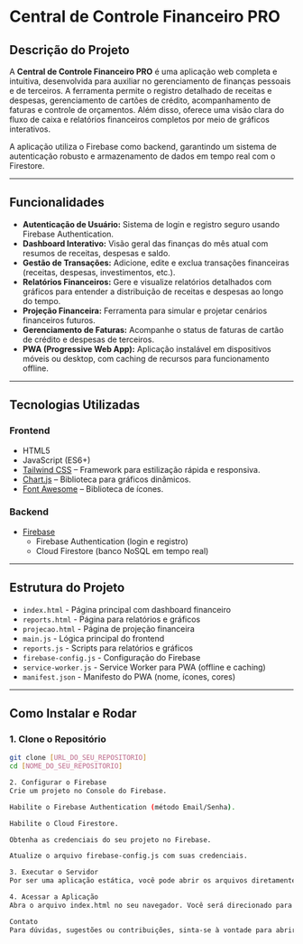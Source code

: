 # Central de Controle Financeiro PRO

## Descrição do Projeto

A **Central de Controle Financeiro PRO** é uma aplicação web completa e intuitiva, desenvolvida para auxiliar no gerenciamento de finanças pessoais e de terceiros. A ferramenta permite o registro detalhado de receitas e despesas, gerenciamento de cartões de crédito, acompanhamento de faturas e controle de orçamentos. Além disso, oferece uma visão clara do fluxo de caixa e relatórios financeiros completos por meio de gráficos interativos.

A aplicação utiliza o Firebase como backend, garantindo um sistema de autenticação robusto e armazenamento de dados em tempo real com o Firestore.

---

## Funcionalidades

- **Autenticação de Usuário:** Sistema de login e registro seguro usando Firebase Authentication.
- **Dashboard Interativo:** Visão geral das finanças do mês atual com resumos de receitas, despesas e saldo.
- **Gestão de Transações:** Adicione, edite e exclua transações financeiras (receitas, despesas, investimentos, etc.).
- **Relatórios Financeiros:** Gere e visualize relatórios detalhados com gráficos para entender a distribuição de receitas e despesas ao longo do tempo.
- **Projeção Financeira:** Ferramenta para simular e projetar cenários financeiros futuros.
- **Gerenciamento de Faturas:** Acompanhe o status de faturas de cartão de crédito e despesas de terceiros.
- **PWA (Progressive Web App):** Aplicação instalável em dispositivos móveis ou desktop, com caching de recursos para funcionamento offline.

---

## Tecnologias Utilizadas

### Frontend
- HTML5
- JavaScript (ES6+)
- [Tailwind CSS](https://tailwindcss.com/) – Framework para estilização rápida e responsiva.
- [Chart.js](https://www.chartjs.org/) – Biblioteca para gráficos dinâmicos.
- [Font Awesome](https://fontawesome.com/) – Biblioteca de ícones.

### Backend
- [Firebase](https://firebase.google.com/)
  - Firebase Authentication (login e registro)
  - Cloud Firestore (banco NoSQL em tempo real)

---

## Estrutura do Projeto

- `index.html` - Página principal com dashboard financeiro  
- `reports.html` - Página para relatórios e gráficos  
- `projecao.html` - Página de projeção financeira  
- `main.js` - Lógica principal do frontend  
- `reports.js` - Scripts para relatórios e gráficos  
- `firebase-config.js` - Configuração do Firebase  
- `service-worker.js` - Service Worker para PWA (offline e caching)  
- `manifest.json` - Manifesto do PWA (nome, ícones, cores)


---

## Como Instalar e Rodar

### 1. Clone o Repositório

```bash
git clone [URL_DO_SEU_REPOSITORIO]
cd [NOME_DO_SEU_REPOSITORIO]

2. Configurar o Firebase
Crie um projeto no Console do Firebase.

Habilite o Firebase Authentication (método Email/Senha).

Habilite o Cloud Firestore.

Obtenha as credenciais do seu projeto no Firebase.

Atualize o arquivo firebase-config.js com suas credenciais.

3. Executar o Servidor
Por ser uma aplicação estática, você pode abrir os arquivos diretamente no navegador ou usar uma extensão como Live Server no VS Code.

4. Acessar a Aplicação
Abra o arquivo index.html no seu navegador. Você será direcionado para a página de login/registro para começar.

Contato
Para dúvidas, sugestões ou contribuições, sinta-se à vontade para abrir uma issue ou pull request.
